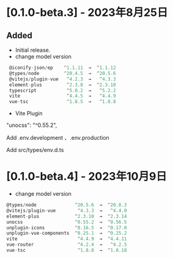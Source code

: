# [0.1.0-beta.3] - 2023年8月25日

## Added

- Initial release.
- change model version
  
```js
 @iconify-json/ep    ^1.1.11  →  ^1.1.12
 @types/node         ^20.4.5  →  ^20.5.6
 @vitejs/plugin-vue   ^4.2.3  →   ^4.3.3
 element-plus         ^2.3.8  →  ^2.3.10
 typescript           ^5.0.2  →   ^5.2.2
 vite                 ^4.4.5  →   ^4.4.9
 vue-tsc              ^1.8.5  →   ^1.8.8
```

- Vite Plugin
  
"unocss": "^0.55.2",

Add .env.development 、.env.production

Add src/types/env.d.ts

# [0.1.0-beta.4] - 2023年10月9日

- change model version

 ```js
 @types/node              ^20.5.6  →  ^20.8.3
 @vitejs/plugin-vue        ^4.3.3  →   ^4.4.0
 element-plus             ^2.3.10  →  ^2.3.14
 unocss                   ^0.55.2  →  ^0.56.5
 unplugin-icons           ^0.16.5  →  ^0.17.0
 unplugin-vue-components  ^0.25.1  →  ^0.25.2
 vite                      ^4.4.9  →  ^4.4.11
 vue-router                ^4.2.4  →   ^4.2.5
 vue-tsc                   ^1.8.8  →  ^1.8.18
 ```
 